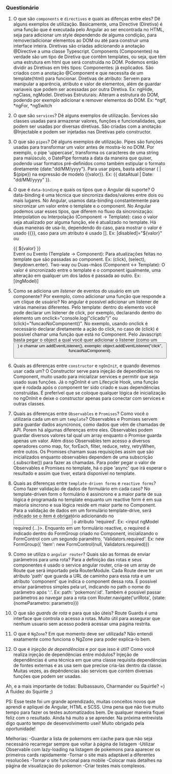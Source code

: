 ### Questionário

1. O que são ``components`` e ``directives`` e quais as difenças entre eles? Dê alguns exemplos de utilização.
Basicamente, uma Directive (Diretiva) é uma função que é executada pelo Angular ao ser encontrada no HTML, seja para adicionar um style dependendo de alguma condição, para remover/adicionar elementos ao DOM ou até para construir uma interface inteira. Diretivas são criadas adicionando a anotação @Directive a uma classe Typescript. 
Components (Componentes) na verdade são um tipo de Diretiva que contêm templates, ou seja, que têm uma estrutura em html que será construída no DOM. Podemos então dividir as Diretivas em três tipos: 
    Componentes: já explicados. São criados com a anotação @Component e que necessita de um template(html) para funcionar.
    Diretivas de atributo: Servem para manipular a aparência, atributo e valor de elementos, além de guardar variaveis que podem ser acessadas por outra Diretiva. Ex: ngHide, ngClass, ngModel.
    Diretivas Estruturais: Alteram a estrutura do DOM, podendo por exemplo adicionar e remover elementos do DOM. Ex: *ngIf, *ngFor, *ngSwitch

2. O que são ``services``? Dê alguns exemplos de utilização.
Services são classes usadas para armazenar valores, funções e funcionalidades, que podem ser usadas por diversas diretivas. São criadas com a anotação @Injectable e podem ser injetadas nas Diretivas pelo constructor.

3. O que são ``pipes``? Dê alguns exemplos de utilização.
Pipes são funções usadas para transformar um valor antes de mostra-lo no DOM. Por exemplo, o pipe 'uppercase', transforma os caracteres de uma string para maiúsculo, o DatePipe formata a data da maneira que quiser, podendo usar formatos pré-definidos como também estipular o formato diretamente {date:"dd/MM/yyyy"}. 
Para usar pipes, basta adicionar ( | ${pipe}) na expressão de modelo {{valor}}. Ex: {{ dataAtual | Date: "dd/MM/yyyy" }}.

4. O que é ``data-binding`` e quais os tipos que o Angular dá suporte?
O data-binding é uma técnica que sincroniza dados/valores entre dois ou mais lugares. No Angular, usamos data-binding constantemente para sincronizar um valor entre o template e o component. 
No Angular podemos usar esses tipos, que diferem no fluxo da sincronização:
Interpolation ou Interpolação (Component -> Template): caso o valor seja atualizado por alguma função, ele é atualizado no template. Há duas maneiras de usa-lo, dependendo do caso, para mostrar o valor é usado {{}}, caso para um atributo é usado []. Ex: [disabled]="${valor}" ou <div>{{ ${valor} }}</div>
Event ou Evento (Template -> Component): Para atualizações feitas no template que são passadas ao component. Ex: (click), (select), (keydown.enter).
Two-way ou Duas-mãos (Component <-> Template): O valor é sincronizado entre o template e o component igualmente, uma alteração em qualquer um dos lados é passada ao outro. Ex: [(ngModel)]

5. Como se adiciona um *listener* de eventos do usuário em um componente? Por exemplo, como adicionar uma função que responde a um clique de usuário?
No angular é possível adicionar um listener de várias maneiras diferentes. 
Pelo template: dentro do elemento você pode declarar um listener de click, por exemplo, declarando dentro do elemento um onclick="console.log("clicado")" ou (click)="funcaoNoComponent()".
    No exemplo, usando onclick é necessário declarar diretamente a ação do click, no caso de (click) é possível chamar uma função que está no Component.
Pelo Javascript: basta pegar o object a qual você quer adicionar o listener (como um <button>) e chamar um addEventListener(), exemplo: object.addEventListener("click", funcaoNaComponent).

6. Quais as diferenças entre ``constructor`` e ``ngOnInit``, e quando devemos usar cada um?
O Constructor serve para injeção de dependências no Component, muito usado para inicializar services e permitir que seja usado suas funções.
Já o ngOnInit é um Lifecycle Hook, uma função que é rodada após o component ter sido criado e suas dependências construídas.
É preferível que se coloque qualquer lógica de inicialização no ngOnInit e deixe o constructor apenas para conectar com services e outras classes.

7. Quais as diferenças entre ``Observables`` e ``Promises``? Como você o utilizaria cada um em um ``template``?
Observables e Promises servem para guardar dados asyncronos, como dados que vêm de chamadas de API. Porem há algumas diferenças entre eles.
Observables podem guardar diversos valores tal qual um array enquanto o Promise guarda apenas um valor. Além disso Observables tem acesso a diversos operadores como map, for, forEach, filter, reduce, retry, retryWhen, entre outos. Os Promises chamam suas requisições assim que são inicializados enquanto observables dependem de uma subscrição (.subscribe()) para fazer as chamadas.
Para poder pegar o valor de Observables e Promises no template, há o pipe 'async' que irá esperar o resultado e assim que tiver, estará disponível no template. 

8. Quais as diferenças entre ``template-driven forms`` e ``reactive forms``? Como fazer validação de dados de formulário em cada caso?
No template-driven form o formulário é assincrono e a maior parte de sua lógica é programada no template enquanto um reactive form é em sua maioria sincrono e sua lógica reside em maior parte no Component. 
Para a validação de dados em um formulário template-drive, será indicado se o item é obrigatório adicionando no <input> o atributo 'required'. Ex: <input ngModel required (...)>. 
Enquanto em um formulário reactive, o required é indicado dentro do FormGroup criado no Component, inicializando o FormControl com um segundo paramêtro, 'Validators.required'. Ex: new FormGroup({ 'item': new FormControl(null, Validators.required)}) 

9.  Como se utiliza o ``angular router``? Quais são as formas de enviar parâmetros para uma rota?
Para a definição das rotas e seus componentes é usado o service angular router, cria-se um array de Route que será importado pela RouterModule.
Cada Route deve ter um atributo 'path' que guarda a URL de caminho para essa rota e um atributo 'component' que indica o component dessa rota.
É possível enviar parâmetros simples pela url, indicando no path o nome do parâmetro após ':'. Ex: path: 'pokemon/:id'.
Também é possível passar parâmetros ao navegar para a rota com Router.navigate('urlRota', {state: {nomeParametro: parametro}})

10.  O que são *guards de rota* e para que são úteis?
Route Guards é uma interface que controla o acesso a rotas. Muito útil para assegurar que nenhum usuario sem acesso poderá acessar uma página restrita.

11. O que é ``NgZone``? Em que momento deve ser utilizada?
Não entendi exatamente como funciona o NgZone para poder explica-lo bem.

12. O que é *injeção de dependências* e por que isso é útil? Como você realiza injeção de dependências entre módulos?
Injeção de dependências é uma técnica em que uma classe requisita dependências de fontes externas e as usa sem que precise cria-las dentro da classe. Muitas vezes, as depêndencias são services que contém diversas funções que podem ser usadas.

Ah, e a mais importante de todas: Bulbassauro, Charmander ou Squirtle? =)
A fluidez do Squirtle ;)


PS:
Esse teste foi um grande aprendizado, muitas conceitos novos que aprendi e apliquei de Angular, HTML e SCSS. Uma pena que não tive muito tempo para fazer os testes automatizados bem. De qualquer maneira fiquei feliz com o resultado.
Ainda há muito a se aprender.
Na próxima entrevista digo quanto tempo de desenvolvimento usei!
Muito obrigado pela oportunidade!


Melhorias:
-Guardar a lista de pokemons em cache para que não seja necessário recarregar sempre que voltar à página de listagem
-Utilizar Observable com lazy-loading na listagem de pokemons para aparecer os primeiros cards rapidamente
-Tornar o site mais adaptável a diferentes resolucões
-Tornar o site funcional para mobile
-Colocar mais detalhes na página de visualizaçào do pokemon
-Criar testes mais complexos.
